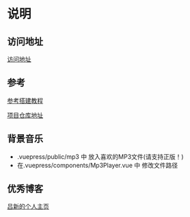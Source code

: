 # 说明

## 访问地址

[访问地址](https://marlonchiu.github.io/)

## 参考

[参考搭建教程](https://zhuzhaohua.com/technology/vue/20190915_myblog.html)

[项目仓库地址](https://github.com/zhuzhaohua/myBlog)

## 背景音乐

* .vuepress/public/mp3 中 放入喜欢的MP3文件(请支持正版！)
* 在.vuepress/components/Mp3Player.vue 中 修改文件路径

## 优秀博客
[吕新的个人主页](https://lewiscutey.github.io/)
